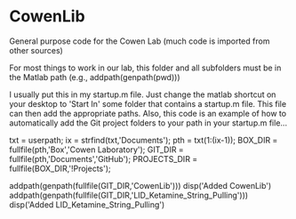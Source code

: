 # CowenLib
 General purpose code for the Cowen Lab (much code is imported from other sources)
 
 For most things to work in our lab, this folder and all subfolders must be in the Matlab path (e.g., addpath(genpath(pwd)))
 
 I usually put this in my startup.m file. Just change the matlab shortcut on your desktop to 'Start In' some folder that contains a startup.m file. This file can then add the appropriate paths. Also, this code is an example of how to automatically add the Git project folders to your path in your startup.m file...
 
txt = userpath;
ix =  strfind(txt,'Documents');
pth = txt(1:(ix-1));
BOX_DIR = fullfile(pth,'Box','Cowen Laboratory');
GIT_DIR = fullfile(pth,'Documents','GitHub');
PROJECTS_DIR = fullfile(BOX_DIR,'!Projects\');

addpath(genpath(fullfile(GIT_DIR,'CowenLib')))
disp('Added CowenLib')
addpath(genpath(fullfile(GIT_DIR,'LID_Ketamine_String_Pulling')))
disp('Added LID_Ketamine_String_Pulling')

